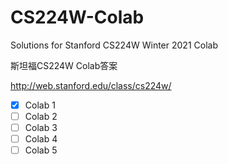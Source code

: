 # CS224W-Colab
Solutions for Stanford CS224W Winter 2021 Colab

斯坦福CS224W Colab答案

http://web.stanford.edu/class/cs224w/

- [x] Colab 1
- [ ] Colab 2
- [ ] Colab 3
- [ ] Colab 4
- [ ] Colab 5
